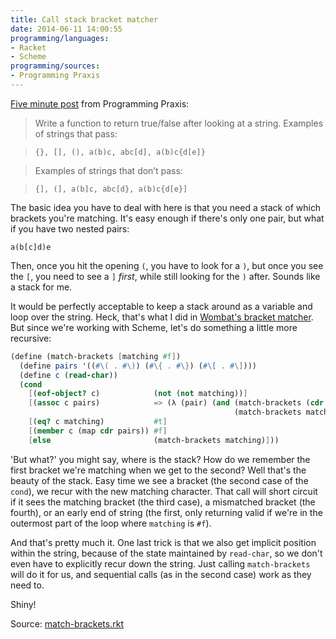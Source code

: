 ```yaml
---
title: Call stack bracket matcher
date: 2014-06-11 14:00:55
programming/languages:
- Racket
- Scheme
programming/sources:
- Programming Praxis
---
```

<a href="http://programmingpraxis.com/2014/06/10/balanced-delimiters-2/">Five minute post</a> from Programming Praxis:


> Write a function to return true/false after looking at a string. Examples of strings that pass:

> `{}, [], (), a(b)c, abc[d], a(b)c{d[e]}`

> Examples of strings that don’t pass:

> `{], (], a(b]c, abc[d}, a(b)c{d[e}]`


<!--more-->

The basic idea you have to deal with here is that you need a stack of which brackets you're matching. It's easy enough if there's only one pair, but what if you have two nested pairs:

`a(b[c]d)e`

Then, once you hit the opening `(`, you have to look for a `)`, but once you see the `[`, you need to see a `]` *first*, while still looking for the `)` after. Sounds like a stack for me. 

It would be perfectly acceptable to keep a stack around as a variable and loop over the string. Heck, that's what I did in <a href="https://github.com/jpverkamp/wombat-ide/blob/master/ide/src/wombat/gui/text/BracketMatcher.java">Wombat's bracket matcher</a>. But since we're working with Scheme, let's do something a little more recursive:

```scheme
(define (match-brackets [matching #f])
  (define pairs '((#\( . #\)) (#\{ . #\}) (#\[ . #\])))
  (define c (read-char))
  (cond
    [(eof-object? c)            (not (not matching))]
    [(assoc c pairs)            => (λ (pair) (and (match-brackets (cdr pair)) 
                                                  (match-brackets matching)))]
    [(eq? c matching)           #t]
    [(member c (map cdr pairs)) #f]
    [else                       (match-brackets matching)]))
```

'But what?' you might say, where is the stack? How do we remember the first bracket we're matching when we get to the second? Well that's the beauty of the stack. Easy time we see a bracket (the second case of the `cond`), we recur with the new matching character. That call will short circuit if it sees the matching bracket (the third case), a mismatched bracket (the fourth), or an early end of string (the first, only returning valid if we're in the outermost part of the loop where `matching` is `#f`). 

And that's pretty much it. One last trick is that we also get implicit position within the string, because of the state maintained by `read-char`, so we don't even have to explicitly recur down the string. Just calling `match-brackets` will do it for us, and sequential calls (as in the second case) work as they need to.

Shiny!

Source: <a href="https://github.com/jpverkamp/small-projects/blob/master/blog/match-brackets.rkt">match-brackets.rkt</a>